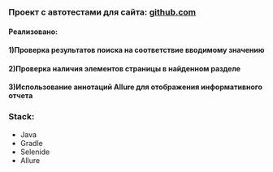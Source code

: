 ### Проект с автотестами для сайта: [github.com](https://github.com//)
#### Реализовано:
#### 1)Проверка результатов поиска на соответствие вводимому значению
#### 2)Проверка наличия элементов страницы в найденном разделе
#### 3)Использование аннотаций Allure для отображения информативного отчета
### Stack:
- Java
- Gradle
- Selenide
- Allure
